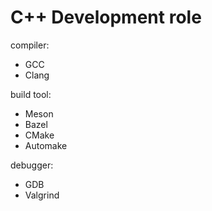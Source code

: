 # C++ Development role

compiler:
- GCC
- Clang

build tool:
- Meson
- Bazel
- CMake
- Automake

debugger:
- GDB
- Valgrind
